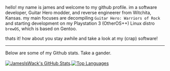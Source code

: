hello! my name is james and welcome to my github profile. im a software developer, Guitar Hero modder, and reverse engineerer from Witchita, Kansas. my main focuses are decompiling `Guitar Hero: Warriors of Rock` and starting development on my Playstation 3 (OtherOS++) Linux distro `brewOS`, which is based on Gentoo.

thats it! how about you stay awhile and take a look at my (crap) software!


-------------------------------------------------------------------------------------------------------------
Below are some of my Github stats. Take a gander.

<a href="https://github.com/JamesIsWack/">
  <img align="center" src="https://github-readme-stats.vercel.app/api?username=JamesIsWack&hide=prs&show_icons=true&line_height=33&count_private=true&theme=dark" alt="JamesIsWack's GitHub Stats" />
</a>
<a href="https://github.com/JamesIsWack/jamesiswack.github.io/">
  <img align="center" src="https://github-readme-stats.vercel.app/api/top-langs/?username=JamesIsWack&&hide=cmake&layout=compact&theme=dark" alt="Top Languages" />
</a>




